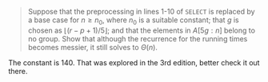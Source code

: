 > Suppose that the preprocessing in lines 1-10 of `SELECT` is replaced by a base
> case for $n \ge n_0$, where $n_0$ is a suitable constant; that $g$ is chosen
> as $\lfloor (r - p + 1) / 5 \rfloor$; and that the elements in $A[5g:n]$
> belong to no group. Show that although the recurrence for the running times
> becomes messier, it still solves to $\Theta(n)$.

The constant is 140. That was explored in the 3rd edition, better check it out
there.
